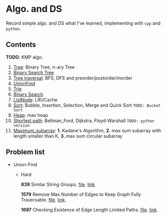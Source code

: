 # Algo. and DS
Record simple algo. and DS what I've learned, implementing with `cpp` and `python`.

## Contents
**TODO**: KMP algo.
1. [Tree](Tree/): Binary Tree, n-ary Tree
2. [Binary Search Tree](BST/)
3. [Tree traversal](Tree_traversal/): BFS, DFS and preorder/postorder/inorder
4. [UnionFind](Union-Find/)
5. [Trie](Trie/)
6. [Binary Search](Binary_Search/)
7. [ListNode](ListNode): LRUCache
8. [Sort](Sort): Bubble, Insertion, Selection, Merge and Quick Sort `TODO: Bucket Sort`
9. [Heap](Heap): max heap
10. [Shortest path](Shortest_path): Bellman_Ford, Dijkstra, Floyd-Warshall `TODO: python version`
11. [Maximum_subarray](Maximum_subarray): **1.** Kadane's Algorithm, **2.** max sum subarray with length smaller than K, **3.** max sum circular subarray


## Problem list

*   Union-Find
    *   Hard

        **839** Similar String Groups. [file](./problems/839/). [link](https://leetcode.com/problems/similar-string-groups/).

        **1579**  Remove Max Number of Edges to Keep Graph Fully Traversable. [file](./problems/1579/). [link](https://leetcode.com/problems/remove-max-number-of-edges-to-keep-graph-fully-traversable/description/).

        **1697** Checking Existence of Edge Length Limited Paths. [file](./problems/1697/). [link](https://leetcode.com/problems/checking-existence-of-edge-length-limited-paths/).
 